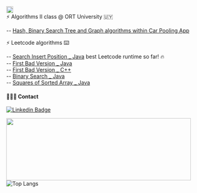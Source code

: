 <img height="18"  src="https://img.shields.io/badge/Code%20Lab%20-%20%236d95ed?style=plastic">
<br>
  ⚡  Algorithms II class @ ORT University 🇺🇾 <br>
  
  -- [Hash, Binary Search Tree and Graph algorithms within Car Pooling App](https://github.com/algoritmosii/CarPoolingApp)<br>

     
  ⚡  Leetcode algorithms  ⌨️
  
  -- [Search Insert Position _ Java](https://github.com/tchnorider/leetcode_problems/blob/main/src/SearchInsertPosition.java) best Leetcode runtime so far! 🔥 <br>
  -- [First Bad Version _ Java](https://github.com/tchnorider/leetcode_problems/blob/main/src/FirstBadVersion.java)<br>
  -- [First Bad Version _ C++](https://github.com/tchnorider/leetcode_problems/blob/main/src/FirstBadVersion.cpp)<br>
  -- [Binary Search _ Java](https://github.com/tchnorider/leetcode_problems/blob/main/src/BinarySearch.java)<br>
  -- [Squares of Sorted Array _ Java](https://github.com/tchnorider/leetcode_problems/blob/main/src/SquaresOfSortedArray.java)<br>

 #### 👩🏻‍💻 Contact


 
 [![Linkedin Badge](https://img.shields.io/badge/-lauralperez-blue?style=flat-square&logo=Linkedin&logoColor=white&link=https://www.linkedin.com/in/lauralperez/)](https://www.linkedin.com/in/lauralperez/)  <br>

<img align="left" width="490" height="165" src="https://github-readme-stats.vercel.app/api?username=tchnorider&rank_icon=github&show_icons=true&hide_border=false&line_height=20&title_color=5379cc&icon_color=#5379cc&show_owner=true"/>

 ![Top Langs](https://github-readme-stats.vercel.app/api/top-langs/?username=tchnorider\&layout=compact) <br>



